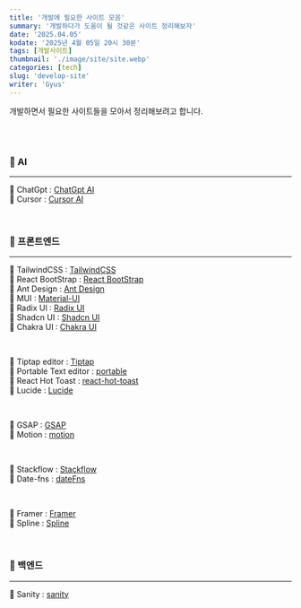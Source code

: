 ```yaml
---
title: '개발에 필요한 사이트 모음'
summary: '개발하다가 도움이 될 것같은 사이트 정리해보자'
date: '2025.04.05'
kodate: '2025년 4월 05일 20시 30분'
tags: [개발사이트]
thumbnail: './image/site/site.webp'
categories: [tech]
slug: 'develop-site'
writer: 'Gyus'
---
```


개발하면서 필요한 사이트들을 모아서 정리해보려고 합니다.

<br> <br>

### 🤖 AI

---

🤖 ChatGpt : [ChatGpt AI](https://chatgpt.com/) <br>
🤖 Cursor : [Cursor AI](https://www.cursor.com/) <br>

<br>

### 📱 프론트엔드

---

📱 TailwindCSS : [TailwindCSS](https://tailwindcss.com/) <br>
📱 React BootStrap : [React BootStrap](https://react-bootstrap.netlify.app/) <br>
📱 Ant Design : [Ant Design](https://ant.design/) <br>
📱 MUI : [Material-UI](https://mui.com/) <br>
📱 Radix UI : [Radix UI](https://www.radix-ui.com/) <br>
📱 Shadcn UI : [Shadcn UI](https://ui.shadcn.com/) <br>
📱 Chakra UI : [Chakra UI](https://chakra-ui.com/) <br>

<br>

📱 Tiptap editor : [Tiptap](https://tiptap.dev/) <br>
📱 Portable Text editor : [portable](https://www.portabletext.org/) <br>
📱 React Hot Toast : [react-hot-toast](https://react-hot-toast.com/) <br>
📱 Lucide : [Lucide](https://lucide.dev/) <br>

<br>

📱 GSAP : [GSAP](https://gsap.com/) <br>
📱 Motion : [motion](https://motion.dev/) <br>

<br>

📱 Stackflow : [Stackflow](https://stackflow.so/) <br>
📱 Date-fns : [dateFns](https://date-fns.org/) <br>

<br>

📱 Framer : [Framer](https://www.framer.com/) <br>
📲 Spline : [Spline](https://spline.design/) <br>

<br>

### 💾 백엔드

---

💾 Sanity : [sanity](https://www.sanity.io/) <br>
